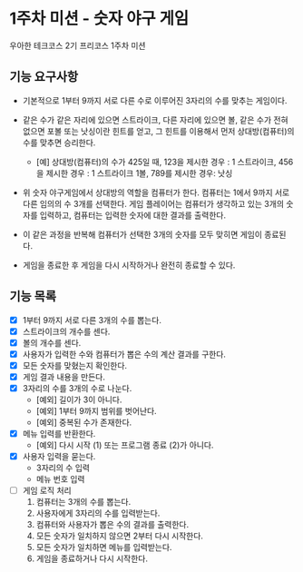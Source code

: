 # 1주차 미션 - 숫자 야구 게임
우아한 테크코스 2기 프리코스 1주차 미션

## 기능 요구사항
* 기본적으로 1부터 9까지 서로 다른 수로 이루어진 3자리의 수를 맞추는 게임이다.

* 같은 수가 같은 자리에 있으면 스트라이크, 다른 자리에 있으면 볼, 같은 수가 전혀 없으면 포볼 또는 낫싱이란 힌트를 얻고, 그 힌트를 이용해서 먼저 상대방(컴퓨터)의 수를 맞추면 승리한다.
    * [예] 상대방(컴퓨터)의 수가 425일 때, 123을 제시한 경우 : 1 스트라이크, 456을 제시한 경우 : 1 스트라이크 1볼, 789를 제시한 경우: 낫싱

* 위 숫자 야구게임에서 상대방의 역할을 컴퓨터가 한다. 컴퓨터는 1에서 9까지 서로 다른 임의의 수 3개를 선택한다. 게임 플레이어는 컴퓨터가 생각하고 있는 3개의 숫자를 입력하고, 컴퓨터는 입력한 숫자에 대한 결과를 출력한다.

* 이 같은 과정을 반복해 컴퓨터가 선택한 3개의 숫자를 모두 맞히면 게임이 종료된다.

* 게임을 종료한 후 게임을 다시 시작하거나 완전히 종료할 수 있다.


## 기능 목록
- [x] 1부터 9까지 서로 다른 3개의 수를 뽑는다.
- [x] 스트라이크의 개수를 센다.
- [x] 볼의 개수를 센다.
- [x] 사용자가 입력한 수와 컴퓨터가 뽑은 수의 계산 결과를 구한다.
- [x] 모든 숫자를 맞혔는지 확인한다.
- [x] 게임 결과 내용을 만든다.
- [x] 3자리의 수를 3개의 수로 나눈다.
    * [예외] 길이가 3이 아니다.
    * [예외] 1부터 9까지 범위를 벗어난다.
    * [예외] 중복된 수가 존재한다.
- [x] 메뉴 입력를 반환한다.
    * [예외] 다시 시작 (1) 또는 프로그램 종료 (2)가 아니다.
- [x] 사용자 입력을 묻는다.
    * 3자리의 수 입력
    * 메뉴 번호 입력
- [ ] 게임 로직 처리
    1. 컴퓨터는 3개의 수를 뽑는다.
    2. 사용자에게 3자리의 수를 입력받는다.
    3. 컴퓨터와 사용자가 뽑은 수의 결과를 출력한다.
    4. 모든 숫자가 일치하지 않으면 2부터 다시 시작한다.
    5. 모든 숫자가 일치하면 메뉴를 입력받는다.
    6. 게임을 종료하거나 다시 시작한다.